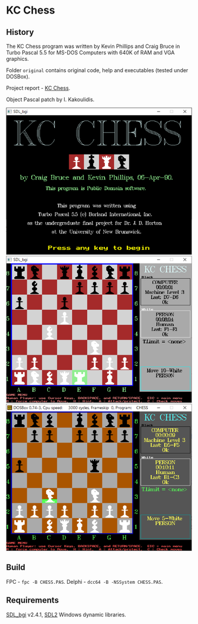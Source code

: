 # KC Chess

## History

The KC Chess program was written by Kevin Phillips and Craig Bruce 
in Turbo Pascal 5.5 for MS-DOS Computers with 640K of RAM and VGA graphics.

Folder `original` contains original code, help and executables 
(tested under DOSBox). 

Project report - [KC Chess](https://github.com/JulStrat/kcchess/blob/master/KC-Chess_Report.md).

Object Pascal patch by I. Kakoulidis.

<img src="https://github.com/JulStrat/kcchess/blob/master/kcchess.png">
<img src="https://github.com/JulStrat/kcchess/blob/master/board.png">
<img src="https://github.com/JulStrat/kcchess/blob/master/udosbox.png">

## Build

FPC - `fpc -B CHESS.PAS`.
Delphi - `dcc64 -B -NSSystem CHESS.PAS`.

## Requirements

[SDL_bgi](http://libxbgi.sourceforge.net) v2.4.1, [SDL2](https://www.libsdl.org/) Windows dynamic libraries.
